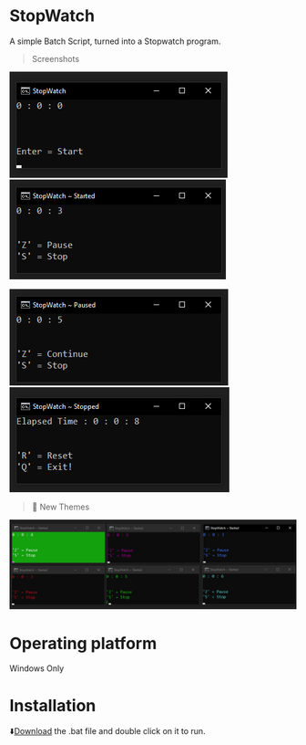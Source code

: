 # StopWatch
A simple Batch Script, turned into a Stopwatch program.

> Screenshots

![Screenshot](img/start.png?) ![Screenshot](img/started.png)

![Screenshot](img/pause.png) ![Screenshot](img/stop.png)

> :diamond_shape_with_a_dot_inside: New Themes

![Screenshot](img/themes.png)

# Operating platform
Windows Only

# Installation
:arrow_down:[Download](https://github.com/Reymor/StopWatch/releases) the .bat file and double click on it to run.


